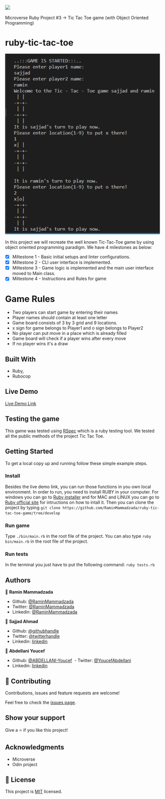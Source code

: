 ![](https://img.shields.io/badge/Microverse-blueviolet)

Microverse Ruby Project #3 -> Tic Tac Toe game (with Object Oriented Programming)

# ruby-tic-tac-toe

![screenshot](./images/output.png)

In this project we will recreate the well known Tic-Tac-Toe game by using object oriented programming paradigm. We have 4 milestones as below:

- [x] Miltestone 1 - Basic initial setups and linter configurations.
- [x] Miltestone 2 - CLI user interface is implemented.
- [x] Miltestone 3 - Game logic is implemented and the main user interface moved to Main class.
- [x] Miltestone 4 - Instructions and Rules for game

# Game Rules

- Two players can start game by entering their names
- Player names should contain at least one letter
- Game board consists of 3 by 3 grid and 9 locations.
- x sign for game belongs to Player1 and o sign belongs to Player2
- No player can put move in a place which is already filled
- Game board will check if a player wins after every move
- If no player wins it's a draw

## Built With

- Ruby,
- Rubocop

## Live Demo

[Live Demo Link](https://repl.it/@remki/ruby-tic-tac-toe-game-1#bin/main.a)

## Testing the game

This game was tested using [RSpec](https://rspec.info/) which is a ruby testing tool. We tested all the public methods of the project Tic Tac Toe.

## Getting Started

To get a local copy up and running follow these simple example steps.

### Install
Besides the live demo link, you can run those functions in you own local environment. 
In order to run, you need to install RUBY in your computer. For windows you can go to [Ruby installer](https://rubyinstaller.org/) and for MAC and LINUX you can go to [Ruby official site](https://www.ruby-lang.org/en/downloads/) for intructions on how to intall it.
Then you can clone the project by typing ```git clone https://github.com/RaminMammadzada/ruby-tic-tac-toe-game/tree/develop```

### Run game
Type ```./bin/main.rb``` in the root file of the project. 
You can also type ```ruby bin/main.rb``` in the root file of the project.

### Run tests
In the terminal you just have to put the following command: 
```ruby tests.rb```


## Authors

👤 **Ramin Mammadzada**

- Github: [@RaminMammadzada](https://github.com/RaminMammadzada)
- Twitter: [@RaminMammadzada](https://twitter.com/RaminMammadzada)
- Linkedin: [@RaminMammadzada](https://www.linkedin.com/in/raminmammadzada) 

👤 **Sajjad Ahmad**

- Github: [@githubhandle](https://github.com/SajjadAhmad14)
- Twitter: [@twitterhandle](https://twitter.com/Sajjad_Ahmad14)
- Linkedin: [linkedin](https://linkedin.com/sajjad-ahmad-86102117a/)

👤 **Abdellani Youcef**

- Github: [@ABDELLANI-Youcef](https://github.com/ABDELLANI-Youcef)
 - Twitter: [@YoucefAbdellani](https://twitter.com/YoucefAbdellani) 
- Linkedin: [linkedin](https://www.linkedin.com/in/youcef-abdellani-b79361124/)

## 🤝 Contributing

Contributions, issues and feature requests are welcome!

Feel free to check the [issues page](issues/).

## Show your support

Give a ⭐️ if you like this project!

## Acknowledgments

- Microverse
- Odin project

## 📝 License

This project is [MIT](lic.url) licensed.
